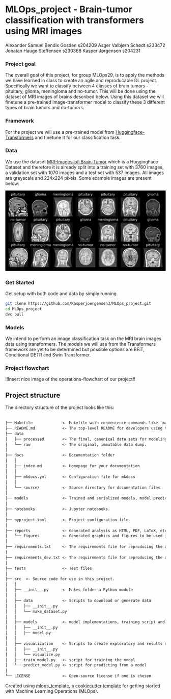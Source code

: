 # MLOps_project - Brain-tumor classification with transformers using MRI images

Alexander Samuel Bendix Gosden s204209
Asger Valbjørn Schødt s233472
Jonatan Hauge Steffensen s230368
Kasper Jørgensen s204231

### Project goal

The overall goal of this project, for group MLOps29, is to apply the methods we have learned in class to create an agile and reproducable DL project. Specifically we want to classify between 4 classes of brain tumors - pituitary, glioma, meningioma and no-tumor. This will be done using the dataset of MRI images of brains described below. Using this dataset we will finetune a pre-trained image-transformer model to classify these 3 different types of brain tumors and no-tumors. 

### Framework 

For the project we will use a pre-trained model from [Huggingface-Transformers](https://huggingface.co/docs/transformers/index) and finetune it for our classification task.

### Data

We use the dataset [MRI-Images-of-Brain-Tumor](https://huggingface.co/datasets/PranomVignesh/MRI-Images-of-Brain-Tumor) which is a HuggingFace Dataset and therefore it is already split into a training set with 3760 images, a validation set with 1070 images and a test set with 537 images. All images are greyscale and 224x224 pixels. Some example images are present below:

![Example Image](reports/figures/example_images.png)

### Get Started
Get setup with both code and data by simply running
```sh
git clone https://github.com/Kasperjoergensen3/MLOps_project.git
cd MLOps_project
dvc pull
```


### Models
We intend to perform an image classification task on the MRI brain images data using transformers. The models we will use from the Transformers framework are yet to be determined but possible options are BEiT, Conditional DETR and Swin Transformer.

### Project flowchart

!!Insert nice image of the operations-flowchart of our project!!

## Project structure

The directory structure of the project looks like this:

```txt

├── Makefile             <- Makefile with convenience commands like `make data` or `make train`
├── README.md            <- The top-level README for developers using this project.
├── data
│   ├── processed        <- The final, canonical data sets for modeling.
│   └── raw              <- The original, immutable data dump.
│
├── docs                 <- Documentation folder
│   │
│   ├── index.md         <- Homepage for your documentation
│   │
│   ├── mkdocs.yml       <- Configuration file for mkdocs
│   │
│   └── source/          <- Source directory for documentation files
│
├── models               <- Trained and serialized models, model predictions, or model summaries
│
├── notebooks            <- Jupyter notebooks.
│
├── pyproject.toml       <- Project configuration file
│
├── reports              <- Generated analysis as HTML, PDF, LaTeX, etc.
│   └── figures          <- Generated graphics and figures to be used in reporting
│
├── requirements.txt     <- The requirements file for reproducing the analysis environment
|
├── requirements_dev.txt <- The requirements file for reproducing the analysis environment
│
├── tests                <- Test files
│
├── src  <- Source code for use in this project.
│   │
│   ├── __init__.py      <- Makes folder a Python module
│   │
│   ├── data             <- Scripts to download or generate data
│   │   ├── __init__.py
│   │   └── make_dataset.py
│   │
│   ├── models           <- model implementations, training script and prediction script
│   │   ├── __init__.py
│   │   ├── model.py
│   │
│   ├── visualization    <- Scripts to create exploratory and results oriented visualizations
│   │   ├── __init__.py
│   │   └── visualize.py
│   ├── train_model.py   <- script for training the model
│   └── predict_model.py <- script for predicting from a model
│
└── LICENSE              <- Open-source license if one is chosen
```

Created using [mlops_template](https://github.com/SkafteNicki/mlops_template),
a [cookiecutter template](https://github.com/cookiecutter/cookiecutter) for getting
started with Machine Learning Operations (MLOps).
